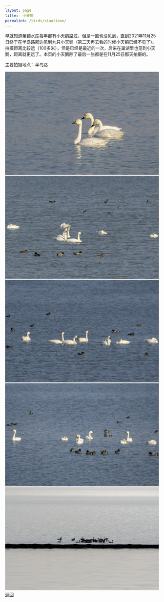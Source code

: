 ```yaml
---
layout: page
title: 	小天鹅
permalink: /birds/xiaotiane/
---
```

早就知道董铺水库每年都有小天鹅路过，但是一直也没见到，直到2021年11月25日终于在半岛路那边见到九只小天鹅（第二天再去看的时候小天鹅已经不见了）。拍摄距离比较远（100多米），但是已经是最近的一次，后来在巢湖里也见到小天鹅，距离就更远了。本页的小天鹅除了最后一张都是在11月25日那天拍摄的。

主要拍摄地点：半岛路

![](../picture/小天鹅/DSC_0215-NEF_DxO_DeepPRIME.jpg)
![](../picture/小天鹅/DSC_0194-NEF_DxO_DeepPRIME.jpg)
![](../picture/小天鹅/DSC_0239-NEF_DxO_DeepPRIME.jpg)
![](../picture/小天鹅/DSC_0244-NEF_DxO_DeepPRIME.jpg)
![](../picture/小天鹅/DSC_2191-NEF_DxO_DeepPRIME.jpg)
[返回](../../)
